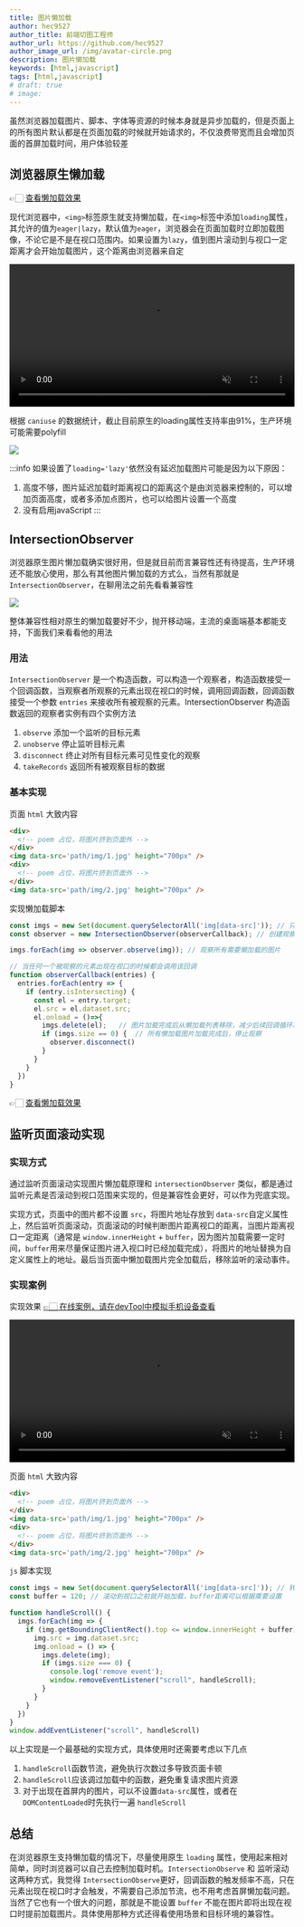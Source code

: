 ```yaml
---
title: 图片懒加载
author: hec9527
author_title: 前端切图工程师
author_url: https://github.com/hec9527
author_image_url: /img/avatar-circle.png
description: 图片懒加载
keywords: [html,javascript]
tags: [html,javascript]
# draft: true
# image:
---
```


虽然浏览器加载图片、脚本、字体等资源的时候本身就是异步加载的，但是页面上的所有图片默认都是在页面加载的时候就开始请求的，不仅浪费带宽而且会增加页面的首屏加载时间，用户体验较差

<!-- truncate -->

## 浏览器原生懒加载

 👉🏻 <a href="/浏览器原生图片懒加载/index.html" target="_blank">查看懒加载效果</a>

现代浏览器中，`<img>`标签原生就支持懒加载，在`<img>`标签中添加`loading`属性，其允许的值为`eager|lazy`，默认值为`eager`，浏览器会在页面加载时立即加载图像，不论它是不是在视口范围内。如果设置为`lazy`，值到图片滚动到与视口一定距离才会开始加载图片，这个距离由浏览器来自定


<video width="100%" muted loop autoPlay>
  <source src="/video/原生懒加载.mp4"/>
</video>

根据 `caniuse` 的数据统计，截止目前原生的loading属性支持率由91%，生产环境可能需要polyfill

![](img/2023-02-03-图片懒加载/原生懒加载支持情况.png)


:::info
如果设置了`loading='lazy'`依然没有延迟加载图片可能是因为以下原因：
  1. 高度不够，图片延迟加载时距离视口的距离这个是由浏览器来控制的，可以增加页面高度，或者多添加点图片，也可以给图片设置一个高度
  2. 没有启用javaScript
:::

## IntersectionObserver

浏览器原生图片懒加载确实很好用，但是就目前而言兼容性还有待提高，生产环境还不能放心使用，那么有其他图片懒加载的方式么，当然有那就是 `IntersectionObserver`，在聊用法之前先看看兼容性

![](img/2023-02-03-图片懒加载/intersectionObserver兼容性.png)

整体兼容性相对原生的懒加载要好不少，抛开移动端，主流的桌面端基本都能支持，下面我们来看看他的用法

### 用法

`IntersectionObserver` 是一个构造函数，可以构造一个观察者，构造函数接受一个回调函数，当观察者所观察的元素出现在视口的时候，调用回调函数，回调函数接受一个参数 `entries` 来接收所有被观察的元素。IntersectionObserver 构造函数返回的观察者实例有四个实例方法

1. `observe`
   添加一个监听的目标元素
2. `unobserve`
   停止监听目标元素
3. `disconnect`
   终止对所有目标元素可见性变化的观察
4. `takeRecords`
   返回所有被观察目标的数据

### 基本实现

页面 `html` 大致内容

```html
<div>
  <!-- poem 占位，将图片挤到页面外 -->
</div>
<img data-src='path/img/1.jpg' height="700px" />
<div>
  <!-- poem 占位，将图片挤到页面外 -->
</div>
<img data-src='path/img/2.jpg' height="700px" />
```

实现懒加载脚本

```javascript
const imgs = new Set(document.querySelectorAll('img[data-src]')); // 只给有data-src的img元素添加懒加载
const observer = new IntersectionObserver(observerCallback); // 创建观察者实例，并传入回调方法

imgs.forEach(img => observer.observe(img)); // 观察所有需要懒加载的图片

// 当任何一个被观察的元素出现在视口的时候都会调用该回调
function observerCallback(entries) {
  entries.forEach(entry => {
    if (entry.isIntersecting) {
      const el = entry.target;
      el.src = el.dataset.src;
      el.onload = ()=>{ 
        imgs.delete(el);   // 图片加载完成后从懒加载列表移除，减少后续回调循环次数
        if (imgs.size == 0) {  // 所有懒加载图片加载完成后，停止观察
          observer.disconnect()
        }
      }
    }
  })
}
```

 👉🏻 <a href="/intersectionObserver图片懒加载" target="_blank">查看懒加载效果</a>


## 监听页面滚动实现

### 实现方式

通过监听页面滚动实现图片懒加载原理和 `intersectionObserver` 类似，都是通过监听元素是否滚动到视口范围来实现的，但是兼容性会更好，可以作为兜底实现。

实现方式，页面中的图片都不设置 `src`，将图片地址存放到 `data-src`自定义属性上，然后监听页面滚动，页面滚动的时候判断图片距离视口的距离，当图片距离视口一定距离（通常是 `window.innerHeight` + `buffer`，因为图片加载需要一定时间，`buffer`用来尽量保证图片进入视口时已经加载完成），将图片的地址替换为自定义属性上的地址。最后当页面中懒加载图片完全加载后，移除监听的滚动事件。

### 实现案例

实现效果 <a href='/监听页面滚动实现图片懒加载/index.html' target="_blank"> 👉🏻 在线案例，请在devTool中模拟手机设备查看</a>

<video width="100%" muted loop autoPlay>
  <source src="/video/监听scroll实现图片懒加载.mp4"/>
</video>

页面 `html` 大致内容

```html
<div>
  <!-- poem 占位，将图片挤到页面外 -->
</div>
<img data-src='path/img/1.jpg' height="700px" />
<div>
  <!-- poem 占位，将图片挤到页面外 -->
</div>
<img data-src='path/img/2.jpg' height="700px" />
```

`js` 脚本实现

```javascript
const imgs = new Set(document.querySelectorAll('img[data-src]')); // 转为set方便便利，移除已加载图片
const buffer = 120; // 滚动到视口之前就开始加载，buffer距离可以根据需要设置

function handleScroll() {
  imgs.forEach(img => {
    if (img.getBoundingClientRect().top <= window.innerHeight + buffer) {
      img.src = img.dataset.src;
      img.onload = () => {
        imgs.delete(img);
        if (imgs.size === 0) {
          console.log('remove event');
          window.removeEventListener("scroll", handleScroll);
        }
      }
    }
  })
}
window.addEventListener("scroll", handleScroll)
```

以上实现是一个最基础的实现方式，具体使用时还需要考虑以下几点

   1. `handleScroll`函数节流，避免执行次数过多导致页面卡顿
   2. `handleScroll`应该调过加载中的函数，避免重复请求图片资源
   3. 对于出现在首屏内的图片，可以不设置`data-src`属性，或者在`DOMContentLoaded`时先执行一遍 `handleScroll`


## 总结

在浏览器原生支持懒加载的情况下，尽量使用原生 `loading` 属性，使用起来相对简单，同时浏览器可以自己去控制加载时机。`IntersectionObserve` 和 监听滚动这两种方式，我觉得 `IntersectionObserve`更好，回调函数的触发频率不高，只在元素出现在视口时才会触发，不需要自己添加节流，也不用考虑首屏懒加载问题。当然了它也有一个很大的问题，那就是不能设置 `buffer` 不能在图片即将出现在视口时提前加载图片。具体使用那种方式还得看使用场景和目标环境的兼容性。


